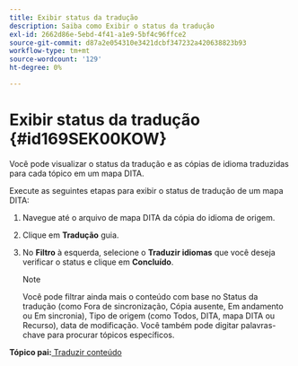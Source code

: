 ```yaml
---
title: Exibir status da tradução
description: Saiba como Exibir o status da tradução
exl-id: 2662d86e-5ebd-4f41-a1e9-5bf4c96ffce2
source-git-commit: d87a2e054310e3421dcbf347232a420638823b93
workflow-type: tm+mt
source-wordcount: '129'
ht-degree: 0%

---
```


# Exibir status da tradução {#id169SEK00KOW}

Você pode visualizar o status da tradução e as cópias de idioma traduzidas para cada tópico em um mapa DITA.

Execute as seguintes etapas para exibir o status de tradução de um mapa DITA:

1. Navegue até o arquivo de mapa DITA da cópia do idioma de origem.
1. Clique em **Tradução** guia.
1. No **Filtro** à esquerda, selecione o **Traduzir idiomas** que você deseja verificar o status e clique em **Concluído**.

   >[!NOTE]
   >
   > Você pode filtrar ainda mais o conteúdo com base no Status da tradução \(como Fora de sincronização, Cópia ausente, Em andamento ou Em sincronia\), Tipo de origem \(como Todos, DITA, mapa DITA ou Recurso\), data de modificação. Você também pode digitar palavras-chave para procurar tópicos específicos.

**Tópico pai:**[ Traduzir conteúdo](translation.md)
